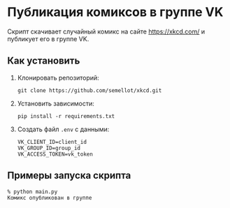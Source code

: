 # Публикация комиксов в группе VK

Скрипт скачивает случайный комикс на сайте https://xkcd.com/ и
публикует его в группе VK.

## Как установить

1. Клонировать репозиторий:

    ```shell
    git clone https://github.com/semellot/xkcd.git
    ```

2. Установить зависимости:

    ```shell
    pip install -r requirements.txt
    ```

3. Создать файл `.env` с данными:

    ```dotenv
    VK_CLIENT_ID=client_id
    VK_GROUP_ID=group_id
    VK_ACCESS_TOKEN=vk_token
    ```        

## Примеры запуска скрипта

```shell
% python main.py
Комикс опубликован в группе
```